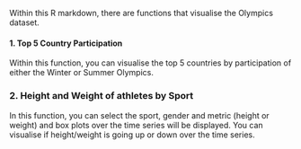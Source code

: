 Within this R markdown, there are functions that visualise the Olympics dataset.

#### 1. Top 5 Country Participation
Within this function, you can visualise the top 5 countries by participation of either the Winter or Summer Olympics.


### 2. Height and Weight of athletes by Sport 
In this function, you can select the sport, gender and metric (height or weight) and box plots over the time series will be displayed. You can visualise if height/weight is going up or down over the time series.
